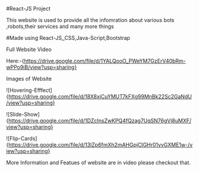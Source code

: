 #React-JS Project


This website is used to provide all the infomration about various bots ,robots,their services and many more things

#Made using
    React-JS,<html>,CSS,Java-Script,Bootstrap

Full Website Video

Here:-{https://drive.google.com/file/d/1YALQooO_PWeYM7GzErV40bRm-wPPo9iB/view?usp=sharing}


Images of Website

![Hovering-Efffect]{https://drive.google.com/file/d/18X8xjCuYMUT7kFXg99MnBk22Sc2GaNdU/view?usp=sharing}


![Slide-Show]{https://drive.google.com/file/d/1DZcInsZwKPQ4fQzag7UqSN76gVj8uMXF/view?usp=sharing}


![Flip-Cards]{https://drive.google.com/file/d/13IZp6fmXh2mAHGpjCIGHr01vvGXME1w-/view?usp=sharing}

More Information and Featues of website are in video please checkout that. 
